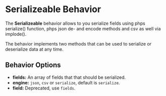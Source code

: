 Serializeable Behavior
======================

The **Serializeable** behavior allows to you serialize fields using phps serialize() function, phps json de- and encode methods and csv as well via implode().

The behavior implements two methods that can be used to serialize or deserialize data at any time.

Behavior Options
----------------

* **fields:** An array of fields that that should be serialized.
* **engine:** ```json```, ```csv``` or ```serialize```, default is  ```serialize```.
* **field:** Deprecated, use ```fields```.
